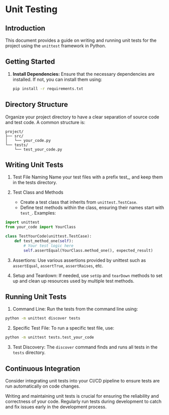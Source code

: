# Unit Testing

## Introduction

This document provides a guide on writing and running unit tests for the project using the `unittest` framework in Python.

## Getting Started

1. **Install Dependencies:**
   Ensure that the necessary dependencies are installed. If not, you can install them using:
   ```bash
   pip install -r requirements.txt
   ```

## Directory Structure
Organize your project directory to have a clear separation of source code and test code. A common structure is:
```
project/
├── src/
│   └── your_code.py
└── tests/
    └── test_your_code.py
```

## Writing Unit Tests
1. Test File Naming
   Name your test files with a prefix test_, and keep them in the tests directory.

2. Test Class and Methods
   - Create a test class that inherits from `unittest.TestCase`.
   - Define test methods within the class, ensuring their names start with `test_`.
Examples:
```python
import unittest
from your_code import YourClass

class TestYourCode(unittest.TestCase):
    def test_method_one(self):
        # Your test logic here
        self.assertEqual(YourClass.method_one(), expected_result)
```

3. Assertions: Use various assertions provided by unittest such as `assertEqual`, `assertTrue`, `assertRaises`, etc.

4. Setup and Teardown: If needed, use `setUp` and `tearDown` methods to set up and clean up resources used by multiple test methods.

## Running Unit Tests
1. Command Line: Run the tests from the command line using:
```bash
python -m unittest discover tests
```

2. Specific Test File:
To run a specific test file, use:
```bash
python -m unittest tests.test_your_code
```

3. Test Discovery: The `discover` command finds and runs all tests in the `tests` directory.

## Continuous Integration
Consider integrating unit tests into your CI/CD pipeline to ensure tests are run automatically on code changes.

Writing and maintaining unit tests is crucial for ensuring the reliability and correctness of your code. Regularly run tests during development to catch and fix issues early in the development process.

